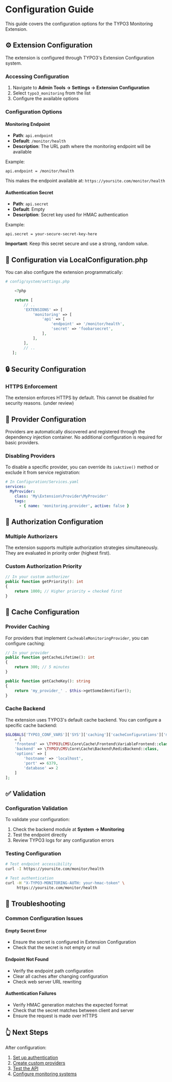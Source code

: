 # Configuration Guide

This guide covers the configuration options for the TYPO3 Monitoring Extension.

## ⚙️ Extension Configuration

The extension is configured through TYPO3's Extension Configuration system.

### Accessing Configuration

1. Navigate to **Admin Tools → Settings → Extension Configuration**
2. Select `typo3_monitoring` from the list
3. Configure the available options

### Configuration Options

#### Monitoring Endpoint
- **Path**: `api.endpoint`
- **Default**: `/monitor/health`
- **Description**: The URL path where the monitoring endpoint will be available

Example:
```
api.endpoint = /monitor/health
```

This makes the endpoint available at: `https://yoursite.com/monitor/health`

#### Authentication Secret
- **Path**: `api.secret`
- **Default**: Empty
- **Description**: Secret key used for HMAC authentication

Example:
```
api.secret = your-secure-secret-key-here
```

**Important**: Keep this secret secure and use a strong, random value.

## 📝 Configuration via LocalConfiguration.php

You can also configure the extension programmatically:

```php
# config/system/settings.php

    <?php

    return [
        // ..
        'EXTENSIONS' => [
            'monitoring' => [
                'api' => [
                    'endpoint' => '/monitor/health',
                    'secret' => 'foobarsecret',
                ],
            ],
        ],
        // ..
   ];
```

## 🔒 Security Configuration

### HTTPS Enforcement

The extension enforces HTTPS by default. This cannot be disabled for security
reasons. (under review)

## 🔌 Provider Configuration

Providers are automatically discovered and registered through the dependency
injection container. No additional configuration is required for basic
providers.

### Disabling Providers

To disable a specific provider, you can override its `isActive()` method or
exclude it from service registration:

```yaml
# In Configuration/Services.yaml
services:
  MyProvider:
    class: 'My\Extension\Provider\MyProvider'
    tags:
      - { name: 'monitoring.provider', active: false }
```

## 🔐 Authorization Configuration

### Multiple Authorizers

The extension supports multiple authorization strategies simultaneously.
They are  evaluated in priority order (highest first).

### Custom Authorization Priority

```php
// In your custom authorizer
public function getPriority(): int
{
    return 1000; // Higher priority = checked first
}
```

## 💾 Cache Configuration

### Provider Caching

For providers that implement `CacheableMonitoringProvider`, you can configure
caching:

```php
// In your provider
public function getCacheLifetime(): int
{
    return 300; // 5 minutes
}

public function getCacheKey(): string
{
    return 'my_provider_' . $this->getSomeIdentifier();
}
```

### Cache Backend

The extension uses TYPO3's default cache backend. You can configure a specific
cache backend:

```php
$GLOBALS['TYPO3_CONF_VARS']['SYS']['caching']['cacheConfigurations']['monitoring']
    = [
    'frontend' => \TYPO3\CMS\Core\Cache\Frontend\VariableFrontend::class,
    'backend' => \TYPO3\CMS\Core\Cache\Backend\RedisBackend::class,
    'options' => [
        'hostname' => 'localhost',
        'port' => 6379,
        'database' => 2
    ]
];
```

## ✅ Validation

### Configuration Validation

To validate your configuration:

1. Check the backend module at **System → Monitoring**
2. Test the endpoint directly
3. Review TYPO3 logs for any configuration errors

### Testing Configuration

```bash
# Test endpoint accessibility
curl -I https://yoursite.com/monitor/health

# Test authentication
curl -H "X-TYPO3-MONITORING-AUTH: your-hmac-token" \
     https://yoursite.com/monitor/health
```

## 🔧 Troubleshooting

### Common Configuration Issues

#### Empty Secret Error
- Ensure the secret is configured in Extension Configuration
- Check that the secret is not empty or null

#### Endpoint Not Found
- Verify the endpoint path configuration
- Clear all caches after changing configuration
- Check web server URL rewriting

#### Authentication Failures
- Verify HMAC generation matches the expected format
- Check that the secret matches between client and server
- Ensure the request is made over HTTPS

## 👆 Next Steps

After configuration:

1. [Set up authentication](authorization.md)
2. [Create custom providers](providers.md)
3. [Test the API](api.md)
4. [Configure monitoring systems](api.md#monitoring-system-integration)
